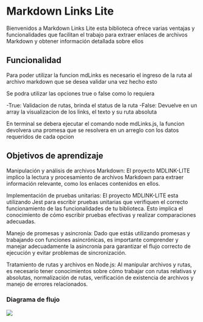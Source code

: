 # Markdown Links Lite

Bienvenidos a Markdown Links Lite esta biblioteca ofrece varias ventajas y funcionalidades que facilitan el trabajo para extraer enlaces de archivos Markdown y obtener información detallada sobre ellos

## Funcionalidad

Para poder utilizar la funcion mdLinks es necesario el ingreso de la ruta al archivo markdown que se desea validar una vez hecho esto

Se podra utilizar las opciones true o false como lo requiera

-True: Validacion de rutas, brinda el status de la ruta
-False: Devuelve en un array la visualizacion de los links, el texto y su ruta absoluta

En terminal se debera ejecutar el comando node mdLinks.js, la funcion devolvera una promesa que se resolvera en un arreglo con los datos requeridos de cada opcion

## Objetivos de aprendizaje

Manipulación y análisis de archivos Markdown: El proyecto MDLINK-LITE implico la lectura y procesamiento de archivos Markdown para extraer información relevante, como los enlaces contenidos en ellos.

Implementación de pruebas unitarias: El proyecto MDLINK-LITE esta utilizando Jest para escribir pruebas unitarias que verifiquen el correcto funcionamiento de las funcionalidades de tu biblioteca. Esto implica el conocimiento de cómo escribir pruebas efectivas y realizar comparaciones adecuadas.

Manejo de promesas y asincronía: Dado que estás utilizando promesas y trabajando con funciones asincrónicas, es importante comprender y manejar adecuadamente la asincronía para garantizar el flujo correcto de ejecución y evitar problemas de sincronización.

Tratamiento de rutas y archivos en Node.js: Al manipular archivos y rutas, es necesario tener conocimientos sobre cómo trabajar con rutas relativas y absolutas, normalización de rutas, verificación de existencia de archivos y manejo de errores relacionados.

### Diagrama de flujo

<img src="MD Links.jpg">


